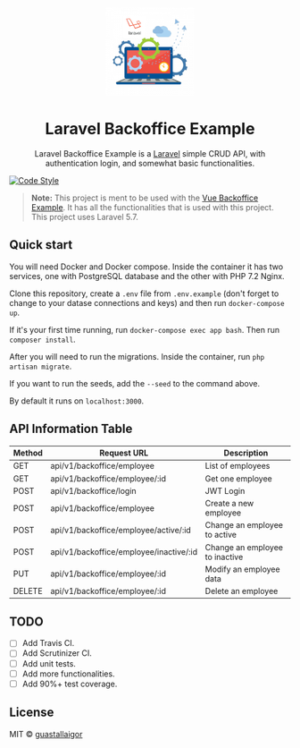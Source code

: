 <div align="center">
  <img src="./public/logo-icon.png" width="158px">
  <h1>Laravel Backoffice Example</h1>
</div>

<p align="center">
  Laravel Backoffice Example is a <a href="https://laravel.com/">Laravel</a> simple CRUD API, with authentication login, and somewhat basic functionalities.
</p>

[![Code Style](https://img.shields.io/badge/code%20style-PSR--2-orange.svg)](https://www.php-fig.org/psr/psr-2/)

> **Note:** This project is ment to be used with the [Vue Backoffice Example](https://github.com/guastallaigor/vue-backoffice-example).
> It has all the functionalities that is used with this project.
> This project uses Laravel 5.7.

## Quick start

You will need Docker and Docker compose. Inside the container it has two services, one with PostgreSQL database and the other with PHP 7.2 Nginx.

Clone this repository, create a `.env` file from `.env.example` (don't forget to change to your datase connections and keys) and then run `docker-compose up`.

If it's your first time running, run `docker-compose exec app bash`. Then run `composer install`.

After you will need to run the migrations. Inside the container, run `php artisan migrate`.

If you want to run the seeds, add the `--seed` to the command above.

By default it runs on `localhost:3000`.

## API Information Table

Method | Request URL | Description
--- | --- | ---
GET | api/v1/backoffice/employee | List of employees
GET | api/v1/backoffice/employee/:id | Get one employee
POST | api/v1/backoffice/login | JWT Login
POST | api/v1/backoffice/employee | Create a new employee
POST | api/v1/backoffice/employee/active/:id | Change an employee to active
POST | api/v1/backoffice/employee/inactive/:id | Change an employee to inactive
PUT | api/v1/backoffice/employee/:id | Modify an employee data
DELETE | api/v1/backoffice/employee/:id | Delete an employee

## TODO

* [ ] Add Travis CI.
* [ ] Add Scrutinizer CI.
* [ ] Add unit tests.
* [ ] Add more functionalities.
* [ ] Add 90%+ test coverage.

## License

MIT © [guastallaigor](https://github.com/guastallaigor)
